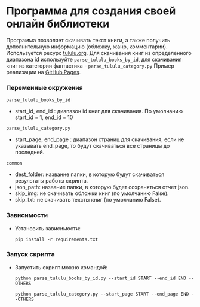 
# Программа для создания своей онлайн библиотеки

Программа позволяет скачивать текст книги, а также получить дополнительную
информацию (обложку, жанр, комментарии).
Используется ресурс [tululu.org](https://tululu.org/).
Для скачивания книг из определенного диапазона id используйте `parse_tululu_books_by_id`, для скачивания книг из категории фантастика - `parse_tululu_category.py`
Пример реализации на [GitHub Pages](https://konakov-ds.github.io/books_parser/pages/index1.html).

###  Переменные окружения
`parse_tululu_books_by_id`
- start_id, end_id : диапазон id книг для скачивания.  По умолчанию
start_id = 1, end_id = 10
  
`parse_tululu_category.py`
- start_page, end_page : диапазон страниц для скачивания, если не указывать end_page, то будут скачиваться все страницы до последней.
  
`common`

- dest_folder: название папки, в которую будут скачиваться результаты работы скрипта.
- json_path: название папки, в которую будет сохраняться отчет json.
- skip_img: не скачивать обложки книг (по умолчанию False).
- skip_txt: не скачивать тексты книг (по умолчанию False).

###  Зависимости
- Установить зависимости:

   ```
   pip install -r requirements.txt
  ```
###  Запуск скрипта
- Запустить скрипт можно командой:
  
  ```
  python parse_tululu_books_by_id.py --start_id START --end_id END --OTHERS
  ```
  ```
  python parse_tululu_category.py --start_page START --end_page END --OTHERS
  ```
